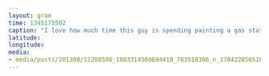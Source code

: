 ```yaml
---
layout: gram
time: 1345175502
caption: "I love how much time this guy is spending painting a gas station and some radio towers."
latitude: 
longitude: 
media:
- media/posts/201208/11208598_1803314589894418_763518366_n_17842285651000351.jpg
---
```

